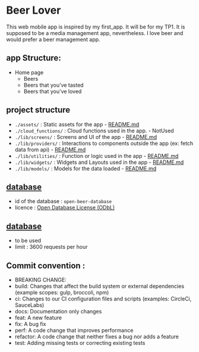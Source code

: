 # Beer Lover

This web mobile app is inspired by my first_app. It will be for my TP1. It is supposed to be a media management app, nevertheless. I love beer and would prefer a beer management app.

## app Structure:
- Home page
    - Beers
    - Beers that you've tasted
    - Beers that you've loved

## project structure
- `./assets/` : Static assets for the app - [README.md](./lib/widgets/README.md)
- `./cloud_functions/` : Cloud functions used in the app. - NotUsed
- `./lib/screens/` : Screens and UI of the app - [README.md](./lib/screens/README.md)
- `./lib/providers/` : Interactions to components outside the app (ex: fetch data from api) - [README.md](./lib/utilities/README.md)
- `./lib/utilities/` : Function or logic used in the app - [README.md](./lib/utilities/README.md)
- `./lib/widgets/` : Widgets and Layouts used in the app - [README.md](./lib/widgets/README.md)
- `./lib/models/` : Models for the data loaded - [README.md](./lib/models/README.md)

## [database](https://public.opendatasoft.com/explore/dataset/open-beer-database)

- id of the database : `open-beer-database`
- licence : [Open Database License (ODbL)](https://opendatacommons.org/licenses/odbl/1-0/)

## [database](https://punkapi.com/)

- to be used
- limit : 3600 requests per hour

## Commit convention :
- BREAKING CHANGE: 
- build: Changes that affect the build system or external dependencies (example scopes: gulp, broccoli, npm)
- ci: Changes to our CI configuration files and scripts (examples: CircleCi, SauceLabs)
- docs: Documentation only changes
- feat: A new feature
- fix: A bug fix
- perf: A code change that improves performance
- refactor: A code change that neither fixes a bug nor adds a feature
- test: Adding missing tests or correcting existing tests